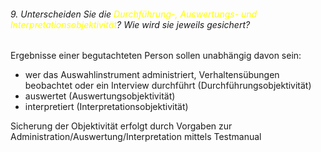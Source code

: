 ###### 9. Unterscheiden Sie die <span style="color:#ffff00">Durchführung-, Auswertungs- und Interpretationsobjektivität</span>? Wie wird sie jeweils gesichert? 

Ergebnisse einer begutachteten Person sollen unabhängig davon sein:
- wer das Auswahlinstrument administriert, Verhaltensübungen beobachtet oder ein Interview durchführt (Durchführungsobjektivität)
- auswertet (Auswertungsobjektivität)
- interpretiert (Interpretationsobjektivität)

Sicherung der Objektivität erfolgt durch Vorgaben zur Administration/Auswertung/Interpretation mittels Testmanual